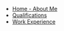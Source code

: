 - [Home \- About Me](/aboutme/README.md)
- [Qualifications](/aboutme/qualifications.md)
- [Work Experience](/aboutme/work_experience.md)
